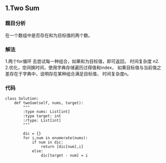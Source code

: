 ## 1.Two Sum

### 题目分析
在一个数组中是否存在和为目标值的两个数。

### 解法

1.两个for循环 去尝试每一种组合，如果和为目标值，即可返回， 时间复杂度 n2.  
2.优化，空间换时间，使用字典存储遍历过得值和index， 如果目标值与当前值之差存在于字典中，说明存在某种组合满足目标值， 时间复杂度n。

### 代码
```
class Solution:
    def twoSum(self, nums, target):
        """
        :type nums: List[int]
        :type target: int
        :rtype: List[int]
        """

        dic = {}        
        for i,num in enumerate(nums):
            if num in dic:
                return [dic[num],i]
            else:
                dic[target - num] = i

```


                
